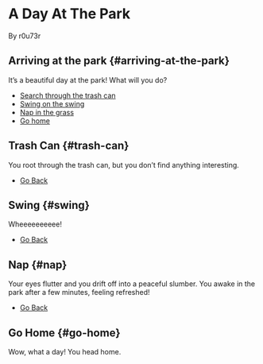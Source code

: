 # A Day At The Park

By r0u73r

## Arriving at the park {#arriving-at-the-park}

It’s a beautiful day at the park\! What will you do?

- [Search through the trash can](#trash-can)  
- [Swing on the swing](#swing)  
- [Nap in the grass](#nap)  
- [Go home](#go-home)

## Trash Can {#trash-can}

You root through the trash can, but you don’t find anything interesting.

- [Go Back](#arriving-at-the-park)

## Swing {#swing}

Wheeeeeeeeee\!

- [Go Back](#arriving-at-the-park)

## Nap {#nap}

Your eyes flutter and you drift off into a peaceful slumber. You awake in the park after a few minutes, feeling refreshed\!

- [Go Back](#arriving-at-the-park)

## Go Home {#go-home}

Wow, what a day\! You head home.
